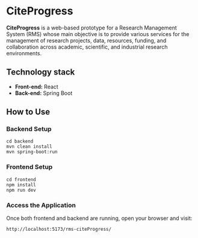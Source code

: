 # CiteProgress

__CiteProgress__ is a web-based prototype for a Research Management System (RMS) whose main objective
is to provide various services for the management of research projects, data, resources, funding,
and collaboration across academic, scientific, and industrial research environments.

## Technology stack

- **Front-end:** React
- **Back-end:** Spring Boot

## How to Use

### Backend Setup

```
cd backend
mvn clean install
mvn spring-boot:run
```
### Frontend Setup

```
cd frontend
npm install
npm run dev
```

### Access the Application
Once both frontend and backend are running, open your browser and visit:

```
http://localhost:5173/rms-citeProgress/
```